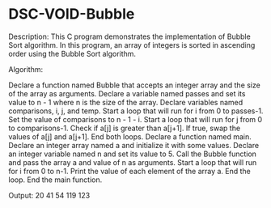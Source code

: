 # DSC-VOID-Bubble
Description: This C program demonstrates the implementation of Bubble Sort algorithm. In this program, an array of integers is sorted in ascending order using the Bubble Sort algorithm.

Algorithm:

Declare a function named Bubble that accepts an integer array and the size of the array as arguments. Declare a variable named passes and set its value to n - 1 where n is the size of the array. Declare variables named comparisons, i, j, and temp. Start a loop that will run for i from 0 to passes-1. Set the value of comparisons to n - 1 - i. Start a loop that will run for j from 0 to comparisons-1. Check if a[j] is greater than a[j+1]. If true, swap the values of a[j] and a[j+1]. End both loops. Declare a function named main. Declare an integer array named a and initialize it with some values. Declare an integer variable named n and set its value to 5. Call the Bubble function and pass the array a and value of n as arguments. Start a loop that will run for i from 0 to n-1. Print the value of each element of the array a. End the loop. End the main function.

Output: 20 41 54 119 123
